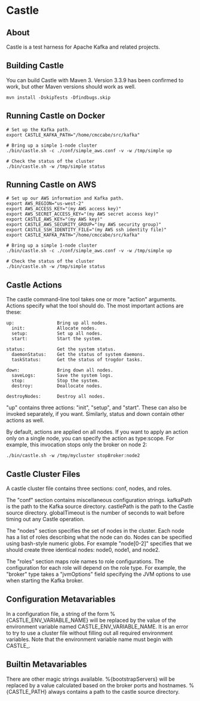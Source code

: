 Castle
======

About
-----
Castle is a test harness for Apache Kafka and related projects.

Building Castle
---------------
You can build Castle with Maven 3.  Version 3.3.9 has been confirmed to work, but other Maven versions should work as well.

    mvn install -DskipTests -Dfindbugs.skip

Running Castle on Docker
------------------------
    # Set up the Kafka path.
    export CASTLE_KAFKA_PATH="/home/cmccabe/src/kafka"

    # Bring up a simple 1-node cluster
    ./bin/castle.sh -c ./conf/simple_aws.conf -v -w /tmp/simple up

    # Check the status of the cluster
    ./bin/castle.sh -w /tmp/simple status

Running Castle on AWS
---------------------
    # Set up our AWS information and Kafka path.
    export AWS_REGION="us-west-2"
    export AWS_ACCESS_KEY="(my AWS access key)"
    export AWS_SECRET_ACCESS_KEY="(my AWS secret access key)"
    export CASTLE_AWS_KEY="(my AWS key)"
    export CASTLE_AWS_SECURITY_GROUP="(my AWS security group)"
    export CASTLE_SSH_IDENTITY_FILE="(my AWS ssh identity file)"
    export CASTLE_KAFKA_PATH="/home/cmccabe/src/kafka"

    # Bring up a simple 1-node cluster
    ./bin/castle.sh -c ./conf/simple_aws.conf -v -w /tmp/simple up

    # Check the status of the cluster
    ./bin/castle.sh -w /tmp/simple status

Castle Actions
--------------
The castle command-line tool takes one or more "action" arguments.  Actions
specify what the tool should do.  The most important actions are these:

    up:                Bring up all nodes.
      init:            Allocate nodes.
      setup:           Set up all nodes.
      start:           Start the system.

    status:            Get the system status.
      daemonStatus:    Get the status of system daemons.
      taskStatus:      Get the status of trogdor tasks.

    down:              Bring down all nodes.
      saveLogs:        Save the system logs.
      stop:            Stop the system.
      destroy:         Deallocate nodes.

    destroyNodes:      Destroy all nodes.

"up" contains three actions: "init", "setup", and "start".  These can also be
invoked separately, if you want.  Similarly, status and down contain other
actions as well.

By default, actions are applied on all nodes.  If you want to apply an action
only on a single node, you can specify the action as type:scope.
For example, this invocation stops only the broker on node 2:

    ./bin/castle.sh -w /tmp/mycluster stopBroker:node2

Castle Cluster Files
--------------------
A castle cluster file contains three sections: conf, nodes, and roles.

The "conf" section contains miscellaneous configuration strings.  kafkaPath is
the path to the Kafka source directory.  castlePath is the path to the Castle
source directory.  globalTimeout is the number of seconds to wait before timing
out any Castle operation.

The "nodes" section specifies the set of nodes in the cluster.  Each node has a
list of roles describing what the node can do.  Nodes can be specified using
bash-style numeric globs.  For example "node[0-2]" specifies that we should create
three identical nodes: node0, node1, and node2.

The "roles" section maps role names to role configurations.  The configuration
for each role will depend on the role type.  For example, the "broker" type
takes a "jvmOptions" field specifying the JVM options to use when starting the
Kafka broker.

Configuration Metavariables
---------------------------
In a configuration file, a string of the form %{CASTLE_ENV_VARIABLE_NAME} will
be replaced by the value of the environment variable named
CASTLE_ENV_VARIABLE_NAME.  It is an error to try to use a cluster file without
filling out all required environment variables.  Note that the environment
variable name must begin with CASTLE_.

Builtin Metavariables
---------------------
There are other magic strings available.  %{bootstrapServers} will be replaced
by a value calculated based on the broker ports and hostnames.  %{CASTLE_PATH}
always contains a path to the castle source directory.
